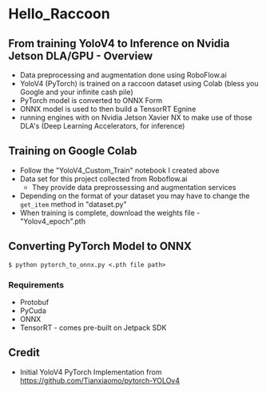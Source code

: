 # Hello_Raccoon

## From training YoloV4 to Inference on Nvidia Jetson DLA/GPU - Overview
- Data preprocessing and augmentation done using RoboFlow.ai
- YoloV4 (PyTorch) is trained on a raccoon dataset using Colab (bless you Google and your infinite cash pile) 
- PyTorch model is converted to ONNX Form
- ONNX model is used to then build a TensorRT Egnine
- running engines with on Nvidia Jetson Xavier NX to make use of those DLA's (Deep Learning Accelerators, for inference)

## Training on Google Colab
- Follow the "YoloV4_Custom_Train" notebook I created above 
- Data set for this project collected from Roboflow.ai 
  - They provide data preprossessing and augmentation services
- Depending on the format of your dataset you may have to change the `get_item` method in "dataset.py"
- When training is complete, download the weights file - "Yolov4_epoch<latest epoch>".pth
  
## Converting PyTorch Model to ONNX

```
$ python pytorch_to_onnx.py <.pth file path>
```

  ### Requirements
  - Protobuf
  - PyCuda
  - ONNX
  - TensorRT - comes pre-built on Jetpack SDK







## Credit
- Initial YoloV4 PyTorch Implementation from https://github.com/Tianxiaomo/pytorch-YOLOv4
